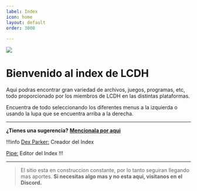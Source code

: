 ```yaml
---
label: Index
icon: home
layout: default
order: 3000
 
---
```


 ![](https://i.postimg.cc/x1NF5Y7F/banner-lcdh.png)

# Bienvenido al index de LCDH

Aqui podras encontrar gran variedad de archivos, juegos, programas, etc, todo proporcionado por los miembros de LCDH en las distintas plataformas.

Encuentra de todo seleccionando los diferentes menus a la izquierda o usando la lupa que se encuentra arriba a la derecha.


---

**¿Tienes una sugerencia?** **[Mencionala por aqui](https://discord.gg/RaJEJPQYPb)**

!!!info 
[Dex Parker:](https://rentry.co/links-noir-room) Creador del Index

[Pipe:](https://rentry.co/8xrygz) Editor del Index
!!!

---

> El sitio esta en construccion constante, por lo tanto seguiran llegando mas aportes.
> **Si necesitas algo mas y no esta aqui, visitanos en el Discord.**